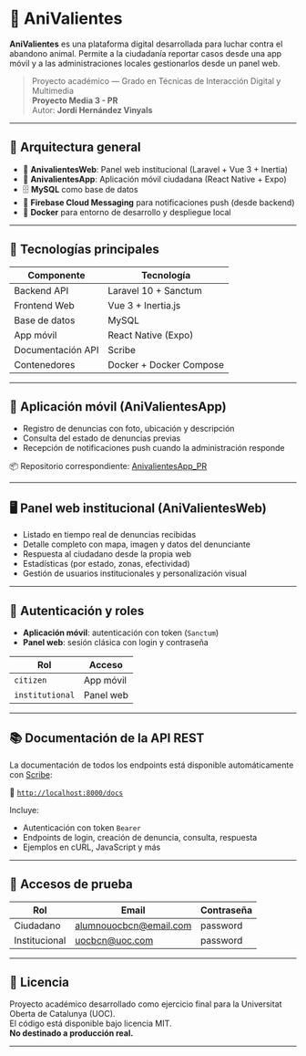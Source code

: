 # 🐾 AniValientes

**AniValientes** es una plataforma digital desarrollada para luchar contra el abandono animal. Permite a la ciudadanía reportar casos desde una app móvil y a las administraciones locales gestionarlos desde un panel web.

> Proyecto académico — Grado en Técnicas de Interacción Digital y Multimedia  
> **Proyecto Media 3 - PR**  
> Autor: **Jordi Hernández Vinyals**

---

## 🧩 Arquitectura general

- 🔧 **AnivalientesWeb**: Panel web institucional (Laravel + Vue 3 + Inertia)
- 📱 **AnivalientesApp**: Aplicación móvil ciudadana (React Native + Expo)
- 🗄️ **MySQL** como base de datos
- 🔔 **Firebase Cloud Messaging** para notificaciones push (desde backend)
- 🐳 **Docker** para entorno de desarrollo y despliegue local

---

## 🚀 Tecnologías principales

| Componente        | Tecnología                             |
|------------------|-----------------------------------------|
| Backend API       | Laravel 10 + Sanctum                   |
| Frontend Web      | Vue 3 + Inertia.js                     |
| Base de datos     | MySQL                                  |
| App móvil         | React Native (Expo)                    |
| Documentación API | Scribe                                 |
| Contenedores      | Docker + Docker Compose                |

---

## 📲 Aplicación móvil (AniValientesApp)

- Registro de denuncias con foto, ubicación y descripción
- Consulta del estado de denuncias previas
- Recepción de notificaciones push cuando la administración responde

📦 Repositorio correspondiente: [AnivalientesApp_PR](https://github.com/jourdian/AnivalientesApp_PR)

---

## 🖥️ Panel web institucional (AniValientesWeb)

- Listado en tiempo real de denuncias recibidas
- Detalle completo con mapa, imagen y datos del denunciante
- Respuesta al ciudadano desde la propia web
- Estadísticas (por estado, zonas, efectividad)
- Gestión de usuarios institucionales y personalización visual

---

## 🔐 Autenticación y roles

- **Aplicación móvil**: autenticación con token (`Sanctum`)
- **Panel web**: sesión clásica con login y contraseña

| Rol           | Acceso           |
|---------------|------------------|
| `citizen`     | App móvil        |
| `institutional` | Panel web      |

---

## 📚 Documentación de la API REST

La documentación de todos los endpoints está disponible automáticamente con [Scribe](https://scribe.knuckles.wtf/):

🔗 [`http://localhost:8000/docs`](http://localhost:8000/docs)

Incluye:

- Autenticación con token `Bearer`
- Endpoints de login, creación de denuncia, consulta, respuesta
- Ejemplos en cURL, JavaScript y más

---

## 🔑 Accesos de prueba

| Rol           | Email                         | Contraseña |
|---------------|-------------------------------|------------|
| Ciudadano     | alumnouocbcn@email.com        | password   |
| Institucional | uocbcn@uoc.com                | password   |

---

## 📝 Licencia

Proyecto académico desarrollado como ejercicio final para la Universitat Oberta de Catalunya (UOC).  
El código está disponible bajo licencia MIT.  
**No destinado a producción real.**

---

